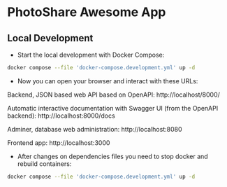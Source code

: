# PhotoShare Awesome App

## Local Development

* Start the local development with Docker Compose:

```bash
docker compose --file 'docker-compose.development.yml' up -d
```

* Now you can open your browser and interact with these URLs:

Backend, JSON based web API based on OpenAPI: http://localhost/8000/

Automatic interactive documentation with Swagger UI (from the OpenAPI backend): http://localhost:8000/docs

Adminer, database web administration: http://localhost:8080

Frontend app: http://localhost:3000

* After changes on dependencies files you need to stop docker and rebuild containers:

```bash
docker compose --file 'docker-compose.development.yml' up -d
```
